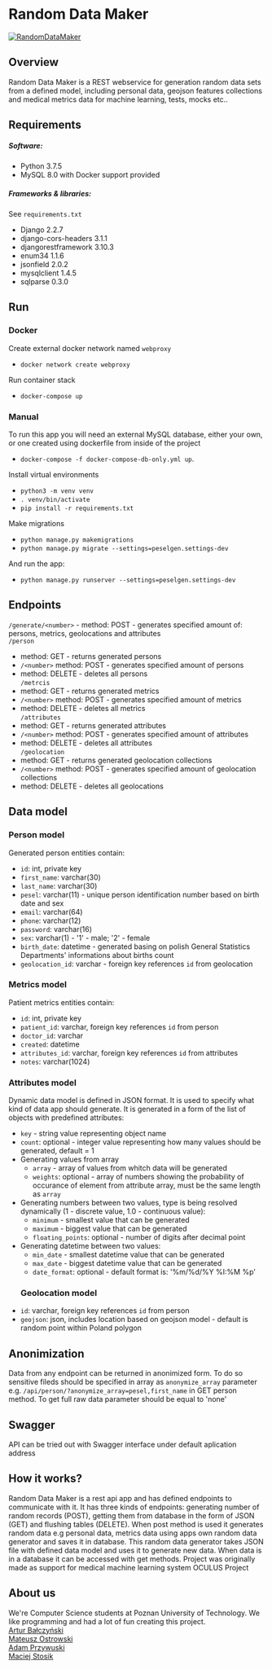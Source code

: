 # Random Data Maker
[![RandomDataMaker](https://circleci.com/gh/RandomDataMaker/rdm-services.svg?style=shield)](https://circleci.com/gh/RandomDataMaker/rdm-services)
## Overview
Random Data Maker is a REST webservice for generation random data sets from a defined model, including personal data, geojson features collections and medical metrics data for machine learning, tests, mocks etc..

## Requirements 
##### Software: 
* Python 3.7.5
* MySQL 8.0 with Docker support provided
##### Frameworks & libraries:
See `requirements.txt`
* Django 2.2.7
* django-cors-headers 3.1.1
* djangorestframework 3.10.3
* enum34 1.1.6
* jsonfield 2.0.2
* mysqlclient 1.4.5
* sqlparse 0.3.0

## Run  
### Docker
Create external docker network named `webproxy` 
* `docker network create webproxy`

Run container stack
* `docker-compose up`
### Manual
To run this app you will need an external MySQL database, either your own, or one created using dockerfile from inside of the project
* `docker-compose -f docker-compose-db-only.yml up`. 

Install virtual environments 
* `python3 -m venv venv`
 * `. venv/bin/activate`
 * `pip install -r requirements.txt`

Make migrations
* `python manage.py makemigrations`
* `python manage.py migrate --settings=peselgen.settings-dev`

And run the app: 
* `python manage.py runserver --settings=peselgen.settings-dev`

## Endpoints
`/generate/<number>` - method: POST - generates specified amount of: persons, metrics, geolocations and attributes  
`/person`  
  - method: GET - returns generated persons  
  - `/<number>` method: POST - generates specified amount of persons  
  - method: DELETE - deletes all persons  
`/metrcis`  
  - method: GET - returns generated metrics  
  - `/<number>` method: POST - generates specified amount of metrics  
  - method: DELETE - deletes all metrics  
`/attributes`  
  - method: GET - returns generated attributes  
  - `/<number>` method: POST - generates specified amount of attributes  
  - method: DELETE - deletes all attributes  
`/geolocation`  
  - method: GET - returns generated geolocation collections  
  - `/<number>` method: POST - generates specified amount of geolocation collections  
  - method: DELETE - deletes all geolocations  
  
## Data model  
### Person model  
Generated person entities contain: 
* `id`: int, private key
* `first_name`: varchar(30)
* `last_name`: varchar(30)
* `pesel`: varchar(11) - unique person identification number based on birth date and sex
* `email`: varchar(64)
* `phone`: varchar(12)
* `password`: varchar(16)
* `sex`: varchar(1) - '1' - male; '2' - female
* `birth_date`: datetime - generated basing on polish General Statistics Departments' informations about births count
* `geolocation_id`: varchar - foreign key references `id` from geolocation  

### Metrics model  
Patient metrics entities contain: 
* `id`: int, private key
* `patient_id`: varchar, foreign key references `id` from person
* `doctor_id`: varchar
* `created`: datetime 
* `attributes_id`: varchar, foreign key references `id` from attributes
* `notes`: varchar(1024) 

### Attributes model 
Dynamic data model is defined in JSON format. It is used to specify what kind of data app should generate. It is generated in a form of the list of objects with predefined attributes:  
* `key` - string value representing object name  
* `count`: optional - integer value representing how many values should be generated, default = 1  
* Generating values from array  
  - `array` - array of values from whitch data will be generated  
  - `weights`: optional - array of numbers showing the probability of occurance of element from attribute array, must be the same length as `array`  
* Generating numbers between two values, type is being resolved dynamically (1 - discrete value, 1.0 - continuous value):  
  - `minimum` - smallest value that can be generated  
  - `maximum` - biggest value that can be generated  
  - `floating_points`: optional - number of digits after decimal point    
* Generating datetime between two values:  
  - `min_date` - smallest datetime value that can be generated  
  - `max_date` - biggest datetime value that can be generated  
  - `date_format`: optional - default format is: '%m/%d/%Y %I:%M %p'  
  ### Geolocation model  
* `id`: varchar, foreign key references `id` from person  
* `geojson`: json, includes location based on geojson model - default is random point within Poland polygon  

## Anonimization  
Data from any endpoint can be returned in anonimized form. To do so sensitive fileds should be specified in array as `anonymize_array` parameter e.g. `/api/person/?anonymize_array=pesel,first_name` in GET person method. To get full raw data parameter should be equal to 'none'  

## Swagger  
API can be tried out with Swagger interface under default aplication address  

## How it works?
Random Data Maker is a rest api app and has defined endpoints to communicate with it. It has three kinds of endpoints: generating number of random records (POST), getting them from database in the form of JSON (GET) and flushing tables (DELETE). When post method is used it generates random data e.g personal data, metrics data using apps own random data generator and saves it in database. This random data generator takes JSON file with defined data model and uses it to generate new data. When data is in a database it can be accessed with get methods. Project was originally made as support for medical machine learning system OCULUS Project

## About us 
We're Computer Science students at Poznan University of Technology. We like programming and had a lot of fun creating this project.  
[Artur Bałczyński](https://github.com/arturbalcz)  
[Mateusz Ostrowski](https://github.com/matostr98)  
[Adam Przywuski](https://github.com/adamprzywuski)  
[Maciej Stosik](https://github.com/SaronTetra)  
